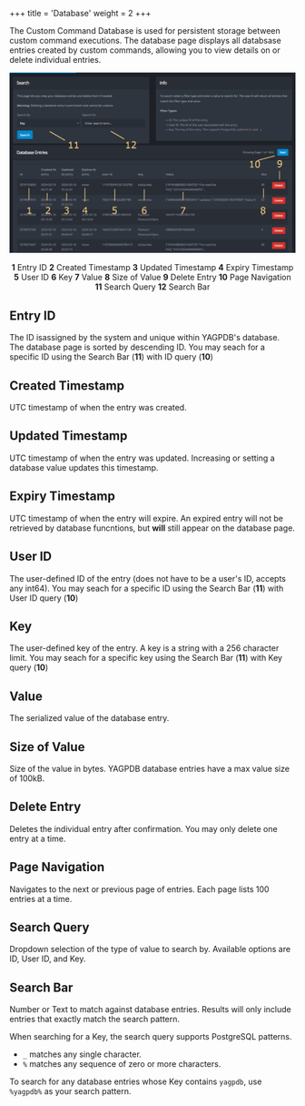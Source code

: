 +++
title = 'Database'
weight = 2
+++

The Custom Command Database is used for persistent storage between custom command executions. The database page displays all databsase entries created by custom commands, allowing you to view details on or delete individual entries.

<!--more-->

![Overview of the Database page.](overview_database.png)

<center>

**1** Entry ID **2** Created Timestamp **3** Updated Timestamp **4** Expiry Timestamp **5** User ID **6** Key **7** Value **8** Size of Value **9** Delete Entry **10** Page Navigation **11** Search Query **12** Search Bar

</center>

## Entry ID

The ID isassigned by the system and unique within YAGPDB's database. The database page is sorted by descending ID. You may seach for a specific ID using the Search Bar (**11**) with ID query (**10**)

## Created Timestamp

UTC timestamp of when the entry was created.

## Updated Timestamp

UTC timestamp of when the entry was updated. Increasing or setting a database value updates this timestamp.

## Expiry Timestamp

UTC timestamp of when the entry will expire. An expired entry will not be retrieved by database funcntions, but **will** still appear on the database page.

## User ID

The user-defined ID of the entry (does not have to be a user's ID, accepts any int64). You may seach for a specific ID using the Search Bar (**11**) with User ID query (**10**)

## Key

The user-defined key of the entry. A key is a string with a 256 character limit. You may seach for a specific key using the Search Bar (**11**) with Key query (**10**)

## Value

The serialized value of the database entry.

## Size of Value

Size of the value in bytes. YAGPDB database entries have a max value size of 100kB.

## Delete Entry

Deletes the individual entry after confirmation. You may only delete one entry at a time.

## Page Navigation

Navigates to the next or previous page of entries. Each page lists 100 entries at a time.

## Search Query

Dropdown selection of the type of value to search by. Available options are ID, User ID, and Key.

## Search Bar

Number or Text to match against database entries. Results will only include entries that exactly match the search pattern.

When searching for a Key, the search query supports PostgreSQL patterns.

- `_` matches any single character.
- `%` matches any sequence of zero or more characters.

To search for any database entries whose Key contains `yagpdb`, use `%yagpdb%` as your search pattern.
